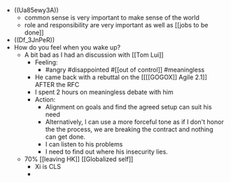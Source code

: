 - ((Ua85ewy3A))
    - common sense is very important to make sense of the world
    - role and responsibility are very important as well as [[jobs to be done]]
- ((Df_3JnPeR))
- How do you feel when you wake up?
    - A bit bad as I had an discussion with [[Tom Lui]]
        - Feeling:
            - #angry #disappointed #[[out of control]] #meaningless
        - He came back with a rebuttal on the [[[[GOGOX]] Agile 2.1]] AFTER the RFC
        - I spent 2 hours on meaningless debate with him
        - Action: 
            - Alignment on goals and find the agreed setup can suit his need
            - Alternatively, I can use a more forceful tone as if I don't honor the the process, we are breaking the contract and nothing can get done.
            - I can listen to his problems
            - I need to find out where his insecurity lies.
    - 70% [[leaving HK]] [[Globalized self]]
        - Xi is CLS
        - 
